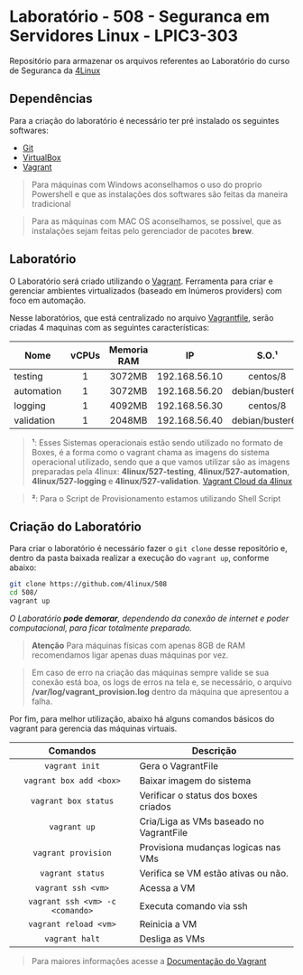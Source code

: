 Laboratório - 508 - Seguranca em Servidores Linux - LPIC3-303
=============================

Repositório para armazenar os arquivos referentes ao Laboratório do curso de Seguranca da [4Linux][1]

Dependências
------------

Para a criação do laboratório é necessário ter pré instalado os seguintes softwares:

* [Git][2]
* [VirtualBox][3]
* [Vagrant][5]

> Para máquinas com Windows aconselhamos o uso do proprio Powershell e que as instalações dos softwares são feitas da maneira tradicional

> Para as máquinas com MAC OS aconselhamos, se possível, que as instalações sejam feitas pelo gerenciador de pacotes **brew**.

Laboratório
-----------

O Laboratório será criado utilizando o [Vagrant][7]. Ferramenta para criar e gerenciar ambientes virtualizados (baseado em Inúmeros providers) com foco em automação.

Nesse laboratórios, que está centralizado no arquivo [Vagrantfile][8], serão criadas 4 maquinas com as seguintes características:

Nome       | vCPUs | Memoria RAM | IP            | S.O.¹           | Script de Provisionamento²
---------- |:-----:|:-----------:|:-------------:|:---------------:| -----------------------------
testing    | 1     | 3072MB      | 192.168.56.10 | centos/8        | [provisionamento/testing.sh][9]
automation | 1     | 3072MB      | 192.168.56.20 | debian/buster64 | [provisionamento/automation.sh][10]
logging    | 1     | 4092MB      | 192.168.56.30 | centos/8        | [provisionamento/logging.sh][11]
validation | 1     | 2048MB      | 192.168.56.40 | debian/buster64 | [provisionamento/validation.sh][12]

> **¹**: Esses Sistemas operacionais estão sendo utilizado no formato de Boxes, é a forma como o vagrant chama as imagens do sistema operacional utilizado, sendo que a que vamos utilizar são as imagens preparadas pela 4linux: **4linux/527-testing**, **4linux/527-automation**, **4linux/527-logging** e **4linux/527-validation**. [Vagrant Cloud da 4linux][14]

> **²**: Para o Script de Provisionamento estamos utilizando Shell Script

Criação do Laboratório 
----------------------

Para criar o laboratório é necessário fazer o `git clone` desse repositório e, dentro da pasta baixada realizar a execução do `vagrant up`, conforme abaixo:

```bash
git clone https://github.com/4linux/508
cd 508/
vagrant up
```

_O Laboratório **pode demorar**, dependendo da conexão de internet e poder computacional, para ficar totalmente preparado._

> **Atenção** Para máquinas físicas com apenas 8GB de RAM recomendamos ligar apenas duas máquinas por vez.

> Em caso de erro na criação das máquinas sempre valide se sua conexão está boa, os logs de erros na tela e, se necessário, o arquivo **/var/log/vagrant_provision.log** dentro da máquina que apresentou a falha.

Por fim, para melhor utilização, abaixo há alguns comandos básicos do vagrant para gerencia das máquinas virtuais.

Comandos                | Descrição
:----------------------:| ---------------------------------------
`vagrant init`          | Gera o VagrantFile
`vagrant box add <box>` | Baixar imagem do sistema
`vagrant box status`    | Verificar o status dos boxes criados
`vagrant up`            | Cria/Liga as VMs baseado no VagrantFile
`vagrant provision`     | Provisiona mudanças logicas nas VMs
`vagrant status`        | Verifica se VM estão ativas ou não.
`vagrant ssh <vm>`      | Acessa a VM
`vagrant ssh <vm> -c <comando>` | Executa comando via ssh
`vagrant reload <vm>`   | Reinicia a VM
`vagrant halt`          | Desliga as VMs

> Para maiores informações acesse a [Documentação do Vagrant][13]

[1]: https://4linux.com.br
[2]: https://git-scm.com/downloads
[3]: https://www.virtualbox.org/wiki/Downloads
[5]: https://www.vagrantup.com/downloads
[6]: https://cygwin.com/install.html
[7]: https://www.vagrantup.com/
[8]: ./Vagrantfile
[9]: ./provisionamento/testing.sh
[10]: ./provisionamento/automation.sh
[11]: ./provisionamento/logging.sh
[12]: ./provisionamento/validation.sh
[13]: https://www.vagrantup.com/docs
[14]: https://app.vagrantup.com/4linux
